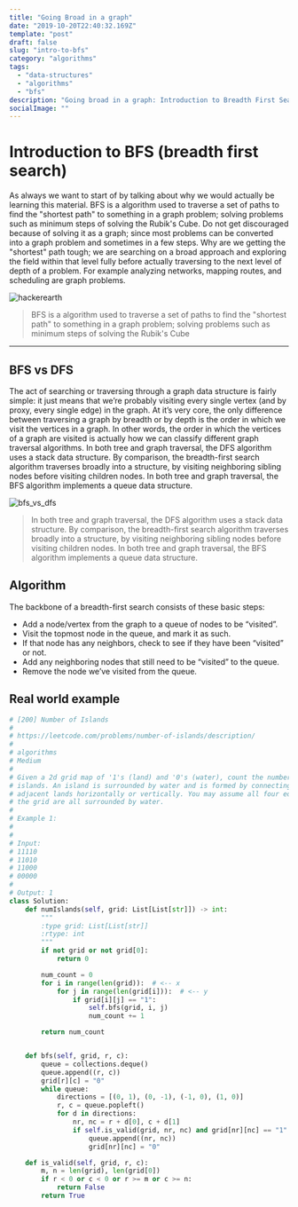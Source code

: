 ```yaml
---
title: "Going Broad in a graph"
date: "2019-10-20T22:40:32.169Z"
template: "post"
draft: false
slug: "intro-to-bfs"
category: "algorithms"
tags:
  - "data-structures"
  - "algorithms"
  - "bfs"
description: "Going broad in a graph: Introduction to Breadth First Search"
socialImage: ""
---
```

# Introduction to BFS (breadth first search)

As always we want to start of by talking about why we would actually be learning this material. BFS is a algorithm used to traverse a set of paths to find the "shortest path" to something in a graph problem; solving problems such as minimum steps of solving the Rubik's Cube. Do not get discouraged because of solving it as a graph; since most problems can be converted into a graph problem and sometimes in a few steps. Why are we getting the "shortest" path tough; we are searching on a broad approach and exploring the field within that level fully before actually traversing to the next level of depth of a problem. For example analyzing networks, mapping routes, and scheduling are graph problems.

![hackerearth](/assets/blog/bfs/bfs_level_traversal.jpg)

> BFS is a algorithm used to traverse a set of paths to find the "shortest path" to something in a graph problem; solving problems such as minimum steps of solving the Rubik's Cube

---
## BFS vs DFS
The act of searching or traversing through a graph data structure is fairly simple: it just means that we’re probably visiting every single vertex (and by proxy, every single edge) in the graph. At it’s very core, the only difference between traversing a graph by breadth or by depth is the order in which we visit the vertices in a graph. In other words, the order in which the vertices of a graph are visited is actually how we can classify different graph traversal algorithms.
In both tree and graph traversal, the DFS algorithm uses a stack data structure. By comparison, the breadth-first search algorithm traverses broadly into a structure, by visiting neighboring sibling nodes before visiting children nodes. In both tree and graph traversal, the BFS algorithm implements a queue data structure.

![bfs_vs_dfs](/assets/blog/bfs/bfs_vs_dfs.jpeg)

> In both tree and graph traversal, the DFS algorithm uses a stack data structure. By comparison, the breadth-first search algorithm traverses broadly into a structure, by visiting neighboring sibling nodes before visiting children nodes. In both tree and graph traversal, the BFS algorithm implements a queue data structure.

## Algorithm
The backbone of a breadth-first search consists of these basic steps:
* Add a node/vertex from the graph to a queue of nodes to be “visited”.
* Visit the topmost node in the queue, and mark it as such.
* If that node has any neighbors, check to see if they have been “visited” or not.
* Add any neighboring nodes that still need to be “visited” to the queue.
* Remove the node we’ve visited from the queue.

## Real world example
```python
# [200] Number of Islands
#
# https://leetcode.com/problems/number-of-islands/description/
#
# algorithms
# Medium
#
# Given a 2d grid map of '1's (land) and '0's (water), count the number of
# islands. An island is surrounded by water and is formed by connecting
# adjacent lands horizontally or vertically. You may assume all four edges of
# the grid are all surrounded by water.
#
# Example 1:
#
#
# Input:
# 11110
# 11010
# 11000
# 00000
#
# Output: 1
class Solution:
    def numIslands(self, grid: List[List[str]]) -> int:
        """
        :type grid: List[List[str]]
        :rtype: int
        """
        if not grid or not grid[0]:
            return 0

        num_count = 0
        for i in range(len(grid)):  # <-- x
            for j in range(len(grid[i])):  # <-- y
                if grid[i][j] == "1":
                    self.bfs(grid, i, j)
                    num_count += 1

        return num_count


    def bfs(self, grid, r, c):
        queue = collections.deque()
        queue.append((r, c))
        grid[r][c] = "0"
        while queue:
            directions = [(0, 1), (0, -1), (-1, 0), (1, 0)]
            r, c = queue.popleft()
            for d in directions:
                nr, nc = r + d[0], c + d[1]
                if self.is_valid(grid, nr, nc) and grid[nr][nc] == "1":
                    queue.append((nr, nc))
                    grid[nr][nc] = "0"

    def is_valid(self, grid, r, c):
        m, n = len(grid), len(grid[0])
        if r < 0 or c < 0 or r >= m or c >= n:
            return False
        return True
```
